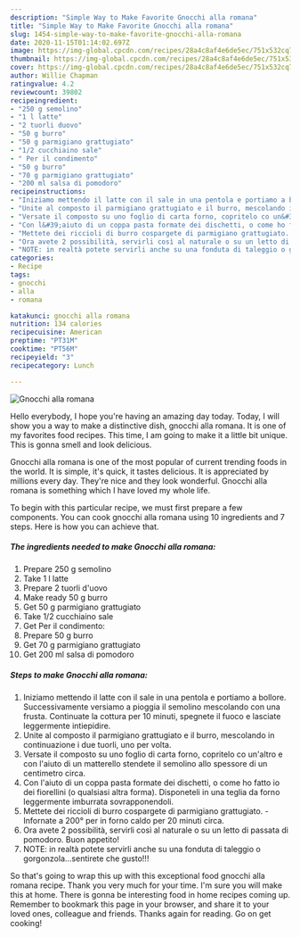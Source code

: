 ```yaml
---
description: "Simple Way to Make Favorite Gnocchi alla romana"
title: "Simple Way to Make Favorite Gnocchi alla romana"
slug: 1454-simple-way-to-make-favorite-gnocchi-alla-romana
date: 2020-11-15T01:14:02.697Z
image: https://img-global.cpcdn.com/recipes/28a4c8af4e6de5ec/751x532cq70/gnocchi-alla-romana-recipe-main-photo.jpg
thumbnail: https://img-global.cpcdn.com/recipes/28a4c8af4e6de5ec/751x532cq70/gnocchi-alla-romana-recipe-main-photo.jpg
cover: https://img-global.cpcdn.com/recipes/28a4c8af4e6de5ec/751x532cq70/gnocchi-alla-romana-recipe-main-photo.jpg
author: Willie Chapman
ratingvalue: 4.2
reviewcount: 39802
recipeingredient:
- "250 g semolino"
- "1 l latte"
- "2 tuorli duovo"
- "50 g burro"
- "50 g parmigiano grattugiato"
- "1/2 cucchiaino sale"
- " Per il condimento"
- "50 g burro"
- "70 g parmigiano grattugiato"
- "200 ml salsa di pomodoro"
recipeinstructions:
- "Iniziamo mettendo il latte con il sale in una pentola e portiamo a bollore. Successivamente versiamo a pioggia il semolino mescolando con una frusta. Continuate la cottura per 10 minuti, spegnete il fuoco e lasciate leggermente intiepidire."
- "Unite al composto il parmigiano grattugiato e il burro, mescolando in continuazione i due tuorli, uno per volta."
- "Versate il composto su uno foglio di carta forno, copritelo co un&#39;altro e con l&#39;aiuto di un matterello stendete il semolino allo spessore di un centimetro circa."
- "Con l&#39;aiuto di un coppa pasta formate dei dischetti, o come ho fatto io dei fiorellini (o qualsiasi altra forma). Disponeteli in una teglia da forno leggermente imburrata sovrapponendoli."
- "Mettete dei riccioli di burro cospargete di parmigiano grattugiato.  Infornate a 200° per in forno caldo per 20 minuti circa."
- "Ora avete 2 possibilità, servirli così al naturale o su un letto di passata di pomodoro. Buon appetito!"
- "NOTE: in realtà potete servirli anche su una fonduta di taleggio o gorgonzola...sentirete che gusto!!!"
categories:
- Recipe
tags:
- gnocchi
- alla
- romana

katakunci: gnocchi alla romana 
nutrition: 134 calories
recipecuisine: American
preptime: "PT31M"
cooktime: "PT56M"
recipeyield: "3"
recipecategory: Lunch

---
```



![Gnocchi alla romana](https://img-global.cpcdn.com/recipes/28a4c8af4e6de5ec/751x532cq70/gnocchi-alla-romana-recipe-main-photo.jpg)

Hello everybody, I hope you're having an amazing day today. Today, I will show you a way to make a distinctive dish, gnocchi alla romana. It is one of my favorites food recipes. This time, I am going to make it a little bit unique. This is gonna smell and look delicious.



Gnocchi alla romana is one of the most popular of current trending foods in the world. It is simple, it's quick, it tastes delicious. It is appreciated by millions every day. They're nice and they look wonderful. Gnocchi alla romana is something which I have loved my whole life.


To begin with this particular recipe, we must first prepare a few components. You can cook gnocchi alla romana using 10 ingredients and 7 steps. Here is how you can achieve that.

<!--inarticleads1-->

##### The ingredients needed to make Gnocchi alla romana:

1. Prepare 250 g semolino
1. Take 1 l latte
1. Prepare 2 tuorli d&#39;uovo
1. Make ready 50 g burro
1. Get 50 g parmigiano grattugiato
1. Take 1/2 cucchiaino sale
1. Get  Per il condimento:
1. Prepare 50 g burro
1. Get 70 g parmigiano grattugiato
1. Get 200 ml salsa di pomodoro




<!--inarticleads2-->

##### Steps to make Gnocchi alla romana:

1. Iniziamo mettendo il latte con il sale in una pentola e portiamo a bollore. Successivamente versiamo a pioggia il semolino mescolando con una frusta. Continuate la cottura per 10 minuti, spegnete il fuoco e lasciate leggermente intiepidire.
1. Unite al composto il parmigiano grattugiato e il burro, mescolando in continuazione i due tuorli, uno per volta.
1. Versate il composto su uno foglio di carta forno, copritelo co un&#39;altro e con l&#39;aiuto di un matterello stendete il semolino allo spessore di un centimetro circa.
1. Con l&#39;aiuto di un coppa pasta formate dei dischetti, o come ho fatto io dei fiorellini (o qualsiasi altra forma). Disponeteli in una teglia da forno leggermente imburrata sovrapponendoli.
1. Mettete dei riccioli di burro cospargete di parmigiano grattugiato.  - Infornate a 200° per in forno caldo per 20 minuti circa.
1. Ora avete 2 possibilità, servirli così al naturale o su un letto di passata di pomodoro. Buon appetito!
1. NOTE: in realtà potete servirli anche su una fonduta di taleggio o gorgonzola...sentirete che gusto!!!




So that's going to wrap this up with this exceptional food gnocchi alla romana recipe. Thank you very much for your time. I'm sure you will make this at home. There is gonna be interesting food in home recipes coming up. Remember to bookmark this page in your browser, and share it to your loved ones, colleague and friends. Thanks again for reading. Go on get cooking!

